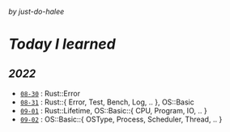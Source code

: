###### _by just-do-halee_

# _Today I learned_

## **_2022_**

- [`08-30`](./2022/0830/README.md) : Rust::Error
- [`08-31`](./2022/0831/README.md) : Rust::{ Error, Test, Bench, Log, .. }, OS::Basic
- [`09-01`](./2022/0901/README.md) : Rust::Lifetime, OS::Basic::{ CPU, Program, IO, .. }
- [`09-02`](./2022/0902/README.md) : OS::Basic::{ OSType, Process, Scheduler, Thread, .. }
